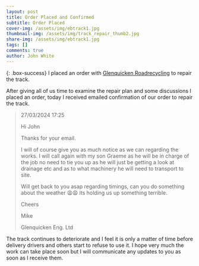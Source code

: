 ```yaml
---
layout: post
title: Order Placed and Confirmed
subtitle: Order Placed
cover-img: /assets/img/ebtrack1.jpg
thumbnail-img: /assets/img/track_repair_thumb2.jpg
share-img: /assets/img/ebtrack1.jpg
tags: []
comments: true
author: John White
---
```


{: .box-success}
I placed an order with [Glenquicken Roadrecycling](https://glenquickenroadrecycling.co.uk/) to repair the track. 

After giving all of us time to examine the repair plan and some discussions I placed an order, today I received emailed confirmation of our order to repair the track.

>
>27/03/2024 17:25
>
>Hi John
>
>Thanks for your email.
>
>I will of course give you as much notice as we can regarding the works.
>I will call again with my son Graeme as he will be in charge of the job no need to tie you up as he will just be getting a look at drainage etc and as to what machinery he will need to transport to site.
>
>Will get back to you asap regarding timings, can you do something about the weather 😩😩 its holding us up something terrible.
>
>Cheers
>
>Mike
>
>Glenquicken Eng. Ltd
>
>

The track continues to deteriorate and I feel it is only a matter of time before delivery drivers and others start to refuse to use it. I hope very much the work can take place soon but I will communicate any updates to you as soon as I receive them.


